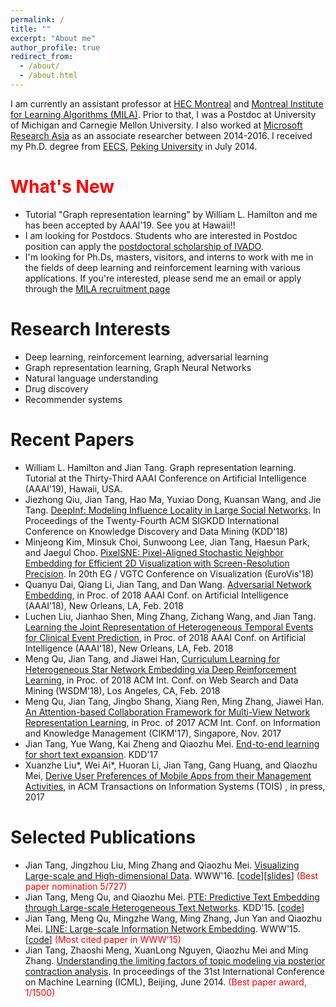 ```yaml
---
permalink: /
title: ""
excerpt: "About me"
author_profile: true
redirect_from: 
  - /about/
  - /about.html
---
```


I am currently an assistant professor at [HEC Montreal](http://www.hec.ca/) and [Montreal Institute for Learning Algorithms (MILA)](https://mila.umontreal.ca/en/). Prior to that, I was a Postdoc at University of Michigan and Carnegie Mellon University. I also worked at [Microsoft Research Asia](https://www.msra.cn/) as an associate researcher between 2014-2016. I received my Ph.D. degree from [EECS](http://eecs.pku.edu.cn/EN/), [Peking University](http://english.pku.edu.cn/) in July 2014.

<span style="color:red">What's New</span>
======
* Tutorial "Graph representation learning" by William L. Hamilton and me has been accepted by AAAI'19. See you at Hawaii!!
* I am looking for Postdocs. Students who are interested in Postdoc position can apply the [postdoctoral scholarship of IVADO](https://ivado.ca/en/postdoctoral-scholarships/).
* I'm looking for Ph.Ds, masters, visitors, and interns to work with me in the fields of deep learning and reinforcement learning with various applications. If you're interested, please send me an email or apply through the [MILA recruitment page](https://mila.umontreal.ca/en/cours/recruiting/)

Research Interests
======
* Deep learning, reinforcement learning, adversarial learning
* Graph representation learning, Graph Neural Networks
* Natural language understanding
* Drug discovery
* Recommender systems

Recent Papers
======
* William L. Hamilton and Jian Tang. Graph representation learning. Tutorial at the Thirty-Third AAAI Conference on Artificial Intelligence (AAAI'19), Hawaii, USA.
* Jiezhong Qiu, Jian Tang, Hao Ma, Yuxiao Dong, Kuansan Wang, and Jie Tang. [DeepInf: Modeling Influence Locality in Large Social Networks](https://www.haoma.io/pdf/deepinf.pdf). In Proceedings of the Twenty-Fourth ACM SIGKDD International Conference on Knowledge Discovery and Data Mining (KDD'18)
* Minjeong Kim, Minsuk Choi, Sunwoong Lee, Jian Tang, Haesun Park, and Jaegul Choo. [PixelSNE: Pixel-Aligned Stochastic Neighbor Embedding for Efficient 2D Visualization with Screen-Resolution Precision](https://arxiv.org/abs/1611.02568). In 20th EG / VGTC Conference on Visualization (EuroVis'18)
* Quanyu Dai, Qiang Li, Jian Tang, and Dan Wang. [Adversarial Network Embedding](https://arxiv.org/abs/1711.07838), in Proc. of 2018 AAAI Conf. on Artificial Intelligence (AAAI'18), New Orleans, LA, Feb. 2018
* Luchen Liu, Jianhao Shen, Ming Zhang, Zichang Wang, and Jian Tang. [Learning the Joint Representation of Heterogeneous Temporal Events for Clinical Event Prediction](https://arxiv.org/pdf/1803.04837.pdf), in Proc. of 2018 AAAI Conf. on Artificial Intelligence (AAAI'18), New Orleans, LA, Feb. 2018
* Meng Qu, Jian Tang, and Jiawei Han, [Curriculum Learning for Heterogeneous Star Network Embedding via Deep Reinforcement Learning](https://dl.acm.org/citation.cfm?id=3159711),  in Proc. of 2018 ACM  Int. Conf. on Web Search and Data Mining (WSDM'18), Los Angeles, CA, Feb. 2018
* Meng Qu, Jian Tang, Jingbo Shang, Xiang Ren, Ming Zhang, Jiawei Han. [An Attention-based Collaboration Framework for Multi-View Network Representation Learning](https://arxiv.org/abs/1709.06636), in Proc. of 2017 ACM Int. Conf. on Information and Knowledge Management (CIKM'17), Singapore, Nov. 2017
* Jian Tang, Yue Wang, Kai Zheng and Qiaozhu Mei. [End-to-end learning for short text expansion](https://arxiv.org/abs/1709.00389). KDD'17
* Xuanzhe Liu\*, Wei Ai\*, Huoran Li, Jian Tang, Gang Huang, and Qiaozhu Mei, [Derive User Preferences of Mobile Apps from their Management Activities](https://dl.acm.org/citation.cfm?id=3112649.3015462), in ACM Transactions on Information Systems (TOIS) , in press, 2017

Selected Publications
======
* Jian Tang, Jingzhou Liu, Ming Zhang and Qiaozhu Mei. [Visualizing Large-scale and High-dimensional Data](https://arxiv.org/abs/1602.00370). WWW'16. \[[code](https://github.com/lferry007/LargeVis)\]\[[slides](https://docs.google.com/viewer?a=v&pid=sites&srcid=ZGVmYXVsdGRvbWFpbnxwa3VqaWFudGFuZ3xneDo0NjZiMWMwNzBlNzVhNmQ0)\] <span style="color:red">(Best paper nomination 5/727)</span> 
* Jian Tang, Meng Qu, and Qiaozhu Mei. [PTE: Predictive Text Embedding through Large-scale Heterogeneous Text Networks](https://arxiv.org/abs/1508.00200). KDD'15. \[[code](https://github.com/mnqu/PTE)\]
* Jian Tang, Meng Qu, Mingzhe Wang, Ming Zhang, Jun Yan and Qiaozhu Mei. [LINE: Large-scale Information Network Embedding](https://arxiv.org/abs/1503.03578). WWW'15. \[[code](https://github.com/tangjianpku/LINE)\] <span style="color:red">(Most cited paper in WWW'15)</span>
* Jian Tang, Zhaoshi Meng, XuanLong Nguyen, Qiaozhu Mei and Ming Zhang. [Understanding the limiting factors of topic modeling via posterior contraction analysis](http://proceedings.mlr.press/v32/tang14.pdf). In proceedings of the 31st International Conference on Machine Learning (ICML), Beijing, June 2014. <span style="color:red">(Best paper award, 1/1500)</span>
